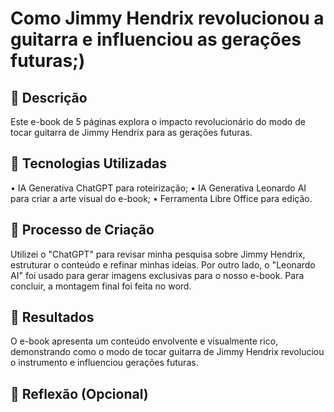 # Como Jimmy Hendrix revolucionou a guitarra e influenciou as gerações futuras;)

## 📒 Descrição
Este e-book de 5 páginas explora o impacto revolucionário do modo de tocar guitarra de Jimmy Hendrix para as gerações futuras.

## 🤖 Tecnologias Utilizadas
•	IA Generativa ChatGPT para roteirização;
•	IA Generativa Leonardo AI para criar a arte visual do e-book;
•	Ferramenta Libre Office para edição.

## 🧐 Processo de Criação
Utilizei o "ChatGPT" para revisar minha pesquisa sobre Jimmy Hendrix, estruturar o conteúdo e refinar minhas ideias. Por outro lado, o "Leonardo AI" foi usado para gerar imagens exclusivas para o nosso e-book. Para concluir, a montagem final foi feita no word.

## 🚀 Resultados
O e-book apresenta um conteúdo envolvente e visualmente rico, demonstrando como o modo de tocar guitarra de Jimmy Hendrix revoluciou o instrumento e influenciou gerações futuras.

## 💭 Reflexão (Opcional)

